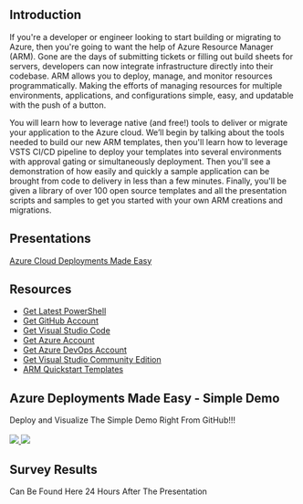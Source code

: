 ## Introduction
If you're a developer or engineer looking to start building or migrating to Azure, then you're going to want the help of Azure Resource Manager (ARM). Gone are the days of submitting tickets or filling out build sheets for servers, developers can now integrate infrastructure directly into their codebase. ARM allows you to deploy, manage, and monitor resources programmatically. Making the efforts of managing resources for multiple environments, applications, and configurations simple, easy, and updatable with the push of a button.
 
 You will learn how to leverage native (and free!) tools to deliver or migrate your application to the Azure cloud. We’ll begin by talking about the tools needed to build our new ARM templates, then you'll learn how to leverage VSTS CI/CD pipeline to deploy your templates into several environments with approval gating or simultaneously deployment. Then you'll see a demonstration of how easily and quickly a sample application can be brought from code to delivery in less than a few minutes. Finally, you'll be given a library of over 100 open source templates and all the presentation scripts and samples to get you started with your own ARM creations and migrations.

## Presentations
[Azure Cloud Deployments Made Easy](Azure_Cloud_Deployments_Made_Easy.pdf)

## Resources
* [Get Latest PowerShell](https://github.com/PowerShell/PowerShell)
* [Get GitHub Account](http://www.github.com)
* [Get Visual Studio Code](http://code.visualstudio.com)
* [Get Azure Account](https://azure.microsoft.com/en-us/free)
* [Get Azure DevOps Account](https://azure.microsoft.com/en-us/services/devops/)
* [Get Visual Studio Community Edition](https://www.visualstudio.com/downloads)
* [ARM Quickstart Templates](https://github.com/Azure/azure-quickstart-templates)

## Azure Deployments Made Easy - Simple Demo
Deploy and Visualize The Simple Demo Right From GitHub!!!
<br><br>
<a href="http://armviz.io/#/?load=https%3A%2F%2Fraw.githubusercontent.com%2Fimseandavis%2FPresentations%2Fmaster%2F2018%2FAtlantaCodeCamp%2FSimpleDemo%2FSimpleDemo.Infrastructure%2FSimpleDemo.Infrastructure%2FWebSite.json" target="_blank">
    <img src="http://armviz.io/visualizebutton.png"/>
</a><a href="https://portal.azure.com/#create/Microsoft.Template/uri/https%3A%2F%2Fraw.githubusercontent.com%2Fimseandavis%2FPresentations%2Fmaster%2F2018%2FAtlantaCodeCamp%2FSimpleDemo%2FSimpleDemo.Infrastructure%2FSimpleDemo.Infrastructure%2FWebSite.json" target="_blank">
    <img src="http://azuredeploy.net/deploybutton.png"/>
</a>

## Survey Results
Can Be Found Here 24 Hours After The Presentation
